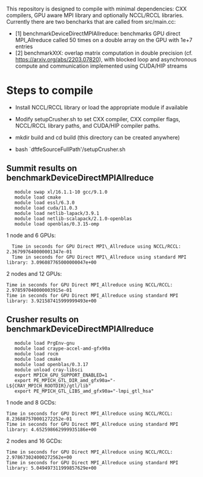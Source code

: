 This repository is designed to compile with minimal dependencies:
CXX compilers, GPU aware MPI library and optionally NCCL/RCCL libraries.
Currently there are two bencharks that are called from src/main.cc:

* [1] benchmarkDeviceDirectMPIAllreduce: benchmarks GPU direct MPI\_Allreduce called 50 times 
 on a double array on the GPU with 1e+7 entries
* [2] benchmarkXtX: overlap matrix computation in double precision (cf. https://arxiv.org/abs/2203.07820), with blocked loop and asynchronous compute and communication implemented using CUDA/HIP streams 
  

Steps to compile
==========================================
* Install NCCL/RCCL library or load the appropriate module if available

* Modify setupCrusher.sh to set CXX compiler, CXX compiler flags, NCCL/RCCL library paths, and CUDA/HIP compiler paths.

* mkdir build and cd build (this directory can be created anywhere)

* bash `dftfeSourceFullPath'/setupCrusher.sh  
  
Summit results on benchmarkDeviceDirectMPIAllreduce
-------------
```
   module swap xl/16.1.1-10 gcc/9.1.0
   module load cmake
   module load essl/6.3.0
   module load cuda/11.0.3
   module load netlib-lapack/3.9.1
   module load netlib-scalapack/2.1.0-openblas
   module load openblas/0.3.15-omp
```

  1 node and 6 GPUs:
```
  Time in seconds for GPU Direct MPI\_Allreduce using NCCL/RCCL: 2.367997640000001347e-01
  Time in seconds for GPU Direct MPI\_Allreduce using standard MPI library: 3.096087765000000047e+00
```

  2 nodes and 12 GPUs:
```
Time in seconds for GPU Direct MPI_Allreduce using NCCL/RCCL: 2.978597040000003915e-01
Time in seconds for GPU Direct MPI_Allreduce using standard MPI library: 3.921587415999999493e+00  
```

 Crusher results on benchmarkDeviceDirectMPIAllreduce
 -------------
```
   module load PrgEnv-gnu
   module load craype-accel-amd-gfx90a
   module load rocm
   module load cmake
   module load openblas/0.3.17
   module unload cray-libsci
   export MPICH_GPU_SUPPORT_ENABLED=1
   export PE_MPICH_GTL_DIR_amd_gfx90a="-L${CRAY_MPICH_ROOTDIR}/gtl/lib"
   export PE_MPICH_GTL_LIBS_amd_gfx90a="-lmpi_gtl_hsa"
```

  1 node and 8 GCDs:
```
Time in seconds for GPU Direct MPI_Allreduce using NCCL/RCCL: 8.236887570001272252e-01
Time in seconds for GPU Direct MPI_Allreduce using standard MPI library: 4.652598662999935186e+00  
```
  
  2 nodes and 16 GCDs:
```
Time in seconds for GPU Direct MPI_Allreduce using NCCL/RCCL: 2.978673024000272562e+00
Time in seconds for GPU Direct MPI_Allreduce using standard MPI library: 5.049497311999857629e+00
```

  

